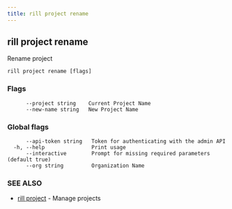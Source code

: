 ```yaml
---
title: rill project rename
---
```

## rill project rename

Rename project

```
rill project rename [flags]
```

### Flags

```
      --project string    Current Project Name
      --new-name string   New Project Name
```

### Global flags

```
      --api-token string   Token for authenticating with the admin API
  -h, --help               Print usage
      --interactive        Prompt for missing required parameters (default true)
      --org string         Organization Name
```

### SEE ALSO

* [rill project](project.md)	 - Manage projects

